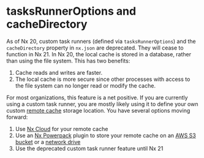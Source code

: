# tasksRunnerOptions and cacheDirectory

As of Nx 20, custom task runners (defined via `tasksRunnerOptions`) and the `cacheDirectory` property in `nx.json` are deprecated. They will cease to function in Nx 21. In Nx 20, the local cache is stored in a database, rather than using the file system. This has two benefits:

1. Cache reads and writes are faster.
2. The local cache is more secure since other processes with access to the file system can no longer read or modify the cache.

For most organizations, this feature is a net positive. If you are currently using a custom task runner, you are mostly likely using it to define your own custom [remote cache](/ci/features/remote-cache) storage location. You have several options moving forward:

1. Use [Nx Cloud](/nx-cloud) for your remote cache
2. Use an [Nx Powerpack]() plugin to store your remote cache on an [AWS S3 bucket](/nx-api/powerpack-s3-cache) or a [network drive]()
3. Use the deprecated custom task runner feature until Nx 21
